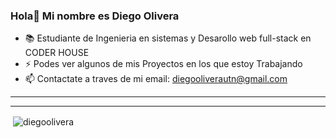 ### Hola👋 Mi nombre es Diego Olivera



- 📚 Estudiante de Ingenieria en sistemas y Desarollo web full-stack en CODER HOUSE
- ⚡ Podes ver algunos de mis Proyectos en los que estoy Trabajando
- 📫 Contactate a traves de mi email: diegooliverautn@gmail.com


<hr>
<hr>



<p>&nbsp;<img align="center" src="https://github-readme-stats.vercel.app/api?username=diegoolivera&show_icons=true&theme=dark" alt="diegoolivera" /></p>

